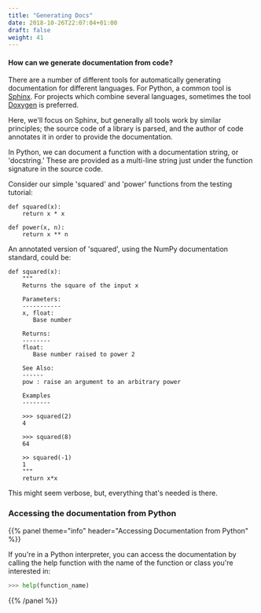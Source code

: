 ```yaml
---
title: "Generating Docs"
date: 2018-10-26T22:07:04+01:00
draft: false
weight: 41
---
```


#### How can we generate documentation from code?

There are a number of different tools for automatically generating documentation
for different languages. For Python, a common tool is [Sphinx](http://www.sphinx-doc.org/en/stable/).
For projects which combine several languages, sometimes the tool [Doxygen](http://www.doxygen.org/) is preferred.

Here, we'll focus on Sphinx, but generally all tools work by similar principles;
the source code of a library is parsed, and the author of code annotates it
in order to provide the documentation.

In Python, we can document a function with a documentation string, or 'docstring.'
These are provided as a multi-line string just under the function signature in
the source code.

Consider our simple 'squared' and 'power' functions from the testing tutorial:

```python3
def squared(x):
    return x * x

def power(x, n):
    return x ** n
```

An annotated version of 'squared', using the NumPy documentation standard, could be:

```python3
def squared(x):
    """
    Returns the square of the input x

    Parameters:
    -----------
    x, float:
       Base number

    Returns:
    --------
    float:
       Base number raised to power 2

    See Also:
    ------
    pow : raise an argument to an arbitrary power

    Examples
    --------

    >>> squared(2)
    4

    >>> squared(8)
    64

    >> squared(-1)
    1
    """
    return x*x
```

This might seem verbose, but, everything that's needed is there.

### Accessing the documentation from Python


{{% panel theme="info" header="Accessing Documentation from Python" %}}

If you're in a Python interpreter, you can access the documentation by calling the
help function with the name of the function or class you're interested in:
```python
>>> help(function_name)
```

{{% /panel %}}
